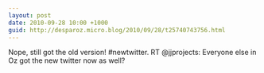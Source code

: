 ```yaml
---
layout: post
date: 2010-09-28 10:00 +1000
guid: http://desparoz.micro.blog/2010/09/28/t25740743756.html
---
```

Nope, still got the old version! #newtwitter. RT @jjprojects: Everyone else in Oz got the new twitter now as well?

